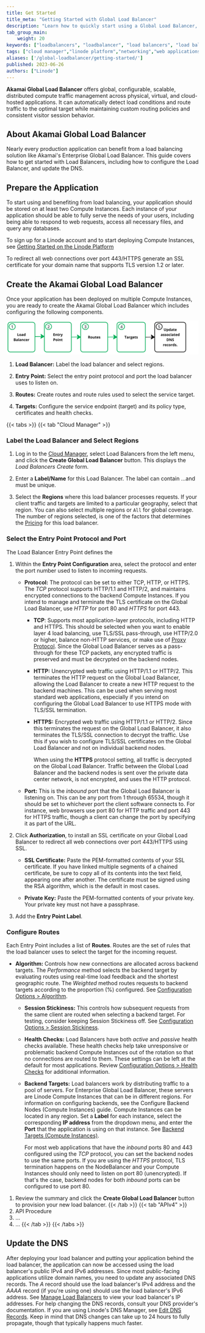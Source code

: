 ```yaml
---
title: Get Started
title_meta: "Getting Started with Global Load Balancer"
description: "Learn how to quickly start using a Global Load Balancer, including advice on architecting your application and configuring the Load Balancer"
tab_group_main:
    weight: 20
keywords: ["loadbalancers", "loadbalancer", "load balancers", "load balancer", "load balancing"]
tags: ["cloud manager","linode platform","networking","web applications"]
aliases: ['/global-loadbalancer/getting-started/']
published: 2023-06-26
authors: ["Linode"]
---
```


**Akamai Global Load Balancer**  offers global, configurable, scalable, distributed compute traffic management across physical, virtual, and cloud-hosted applications. It can automatically detect load conditions and route traffic to the optimal target while maintaining custom routing policies and consistent visitor session behavior.

## About Akamai Global Load Balancer

Nearly every production application can benefit from a load balancing solution like Akamai's Enterprise Global Load Balancer. This guide covers how to get started with Load Balancers, including how to configure the Load Balancer, and update the DNS.

## Prepare the Application

To start using and benefiting from load balancing, your application should be stored on at least two Compute Instances. Each instance of your application should be able to fully serve the needs of your users, including being able to respond to web requests, access all necessary files, and query any databases.

To sign up for a Linode account and to start deploying Compute Instances, see [Getting Started on the Linode Platform](https://www.linode.com/docs/products/compute/compute-instances/get-started/)

To redirect all web connections over port 443/HTTPS generate an SSL certificate for your domain name that supports TLS version 1.2 or later.

## Create the Akamai Global Load Balancer

Once your application has been deployed on multiple Compute Instances, you are ready to create the Akamai Global Load Balancer which includes configuring the following components.

![This diagram shows the components that a configured when creating a Global Load Balancer.](glb-2.jpg)

1. **Load Balancer:** Label the load balancer and select regions.

1. **Entry Point:** Select the entry point protocol and port the load balancer uses to listen on.

1. **Routes:** Create routes and route rules used to select the service target.

1. **Targets:** Configure the service endpoint (target) and its policy type, certificates and health checks.

{{< tabs >}}
{{< tab "Cloud Manager" >}}
### Label the Load Balancer and Select Regions
1. Log in to the [Cloud Manager](https://cloud.linode.com), select Load Balancers from the left menu, and click the **Create Global Load Balancer** button. This displays the *Load Balancers Create* form.

1. Enter a **Label/Name** for this Load Balancer. The label can contain ...and must be unique.

1. Select the **Regions** where this load balancer processes requests. If your client traffic and targets are limited to a particular geography, select that region. You can also select multiple regions or `All` for global coverage. The number of regions selected, is one of the factors that determines the [Pricing](/docs/products/networking/global-loadbalancer/#pricing) for this load balancer.

### Select the Entry Point Protocol and Port
The Load Balancer Entry Point defines the  

1. Within the **Entry Point Configuration** area, select the protocol and enter the port number used to listen to incoming requests.

    - **Protocol:** The protocol can be set to either TCP, HTTP, or HTTPS. The *TCP* protocol supports HTTP/1.1 and HTTP/2, and maintains encrypted connections to the backend Compute Instances. If you intend to manage and terminate the TLS certificate on the Global Load Balancer, use *HTTP* for port 80 and *HTTPS* for port 443.

        - **TCP**: Supports most application-layer protocols, including HTTP and HTTPS. This should be selected when you want to enable layer 4 load balancing, use TLS/SSL pass-through, use HTTP/2.0 or higher, balance non-HTTP services, or make use of [Proxy Protocol](#proxy-protocol). Since the Global Load Balancer serves as a pass-through for these TCP packets, any encrypted traffic is preserved and must be decrypted on the backend nodes.

        - **HTTP:** Unencrypted web traffic using HTTP/1.1 or HTTP/2. This terminates the HTTP request on the Global Load Balancer, allowing the Load Balancer to create a new HTTP request to the backend machines. This can be used when serving most standard web applications, especially if you intend on configuring the Global Load Balancer to use HTTPS mode with TLS/SSL termination.

        - **HTTPS:** Encrypted web traffic using HTTP/1.1 or HTTP/2. Since this terminates the request on the Global Load Balancer, it also terminates the TLS/SSL connection to decrypt the traffic. Use this if you wish to configure TLS/SSL certificates on the Global Load Balancer and not on individual backend nodes.
        
            When using the **HTTPS** protocol setting, all traffic is decrypted on the Global Load Balancer. Traffic between the Global Load Balancer and the backend nodes is sent over the private data center network, is not encrypted, and uses the HTTP protocol.

    - **Port:** This is the *inbound* port that the Global Load Balancer is listening on. This can be any port from 1 through 65534, though it should be set to whichever port the client software connects to. For instance, web browsers use port 80 for HTTP traffic and port 443 for HTTPS traffic, though a client can change the port by specifying it as part of the URL.


1. Click **Authorization**, to install an SSL certificate on your Global Load Balancer to redirect all web connections over port 443/HTTPS using SSL.

    - **SSL Certificate:** Paste the PEM-formatted contents of your SSL certificate. If you have linked multiple segments of a chained certificate, be sure to copy all of its contents into the text field, appearing one after another. The certificate must be signed using the RSA algorithm, which is the default in most cases.

    - **Private Key:** Paste the PEM-formatted contents of your private key. Your private key must not have a passphrase.

1. Add the **Entry Point Label**.

###  Configure Routes
Each Entry Point includes a list of **Routes**. Routes are the set of rules that the load balancer uses to select the target for the incoming request.

  - **Algorithm:** Controls how new connections are allocated across backend targets. The *Performance* method selects the backend target by evaluating routes using real-time load feedback and the shortest geographic route. The *Weighted* method routes requests to backend targets according to the proportion (%) configured. See [Configuration Options > Algorithm](/docs/products/networking/global-loadbalancer-drafts/guides/configure/#algorithm).

    - **Session Stickiness:** This controls how subsequent requests from the same client are routed when selecting a backend target. For testing, consider keeping Session Stickiness off. See [Configuration Options > Session Stickiness](/docs/products/networking/nodebalancers/guides/configure/#session-stickiness).

    - **Health Checks:** Load Balancers have both *active* and *passive* health checks available. These health checks help take unresponsive or problematic backend Compute Instances out of the rotation so that no connections are routed to them. These settings can be left at the default for most applications. Review [Configuration Options > Health Checks](/docs/products/networking/global-loadbalancer/guides/configure/#health-checks) for additional information.

    - **Backend Targets:** Load balancers work by distributing traffic to a pool of servers. For Enterprise Global Load Balancer, these servers are Linode Compute Instances that can be in different regions. For information on configuring backends, see the Configure Backend Nodes (Compute Instances) guide. Compute Instances can be located in any region. Set a **Label** for each instance, select the corresponding **IP address** from the dropdown menu, and enter the **Port** that the application is using on that instance. See [Backend Targets (Compute Instances)](/docs/products/networking/loabalancer-draft/guides/backends/).

        For most web applications that have the *inbound* ports 80 and 443 configured using the *TCP* protocol, you can set the backend nodes to use the same ports. If you are using the *HTTPS* protocol, TLS termination happens on the NodeBalancer and your Compute Instances should only need to listen on port 80 (unencrypted). If that's the case, backend nodes for both *inbound* ports can be configured to use port 80.

1. Review the summary and click the **Create Global Load Balancer** button to provision your new load balancer.
{{< /tab >}}
{{< tab "APIv4" >}}
1. API Procedure
1. ...
1. ...
{{< /tab >}}
{{< /tabs >}}

## Update the DNS

After deploying your load balancer and putting your application behind the load balancer, the application can now be accessed using the load balancer's public IPv4 and IPv6 addresses. Since most public-facing applications utilize domain names, you need to update any associated DNS records. The *A* record should use the load balancer's IPv4 address and the *AAAA* record (if you're using one) should use the load balancer's IPv6 address. See [Manage Load Balancers](/docs/products/networking/global-loadbalancer/guides/manage/#review-and-edit-a-nodebalancer) to view your load balancer's IP addresses. For help changing the DNS records, consult your DNS provider's documentation. If you are using Linode's DNS Manager, see [Edit DNS Records](/docs/products/networking/dns-manager/guides/manage-dns-records/). Keep in mind that DNS changes can take up to 24 hours to fully propagate, though that typically happens much faster.